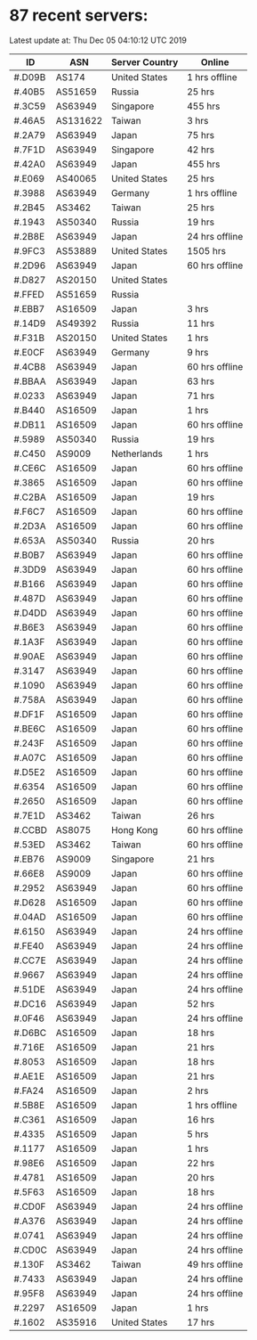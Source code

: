 # 87 recent servers:

Latest update at: Thu Dec 05 04:10:12 UTC 2019

| ID | ASN | Server Country | Online |
| -- | --- | -------------- | ------ |
| #.D09B | AS174 | United States | 1 hrs offline |
| #.40B5 | AS51659 | Russia | 25 hrs |
| #.3C59 | AS63949 | Singapore | 455 hrs |
| #.46A5 | AS131622 | Taiwan | 3 hrs |
| #.2A79 | AS63949 | Japan | 75 hrs |
| #.7F1D | AS63949 | Singapore | 42 hrs |
| #.42A0 | AS63949 | Japan | 455 hrs |
| #.E069 | AS40065 | United States | 25 hrs |
| #.3988 | AS63949 | Germany | 1 hrs offline |
| #.2B45 | AS3462 | Taiwan | 25 hrs |
| #.1943 | AS50340 | Russia | 19 hrs |
| #.2B8E | AS63949 | Japan | 24 hrs offline |
| #.9FC3 | AS53889 | United States | 1505 hrs |
| #.2D96 | AS63949 | Japan | 60 hrs offline |
| #.D827 | AS20150 | United States | |
| #.FFED | AS51659 | Russia | |
| #.EBB7 | AS16509 | Japan | 3 hrs |
| #.14D9 | AS49392 | Russia | 11 hrs |
| #.F31B | AS20150 | United States | 1 hrs |
| #.E0CF | AS63949 | Germany | 9 hrs |
| #.4CB8 | AS63949 | Japan | 60 hrs offline |
| #.BBAA | AS63949 | Japan | 63 hrs |
| #.0233 | AS63949 | Japan | 71 hrs |
| #.B440 | AS16509 | Japan | 1 hrs |
| #.DB11 | AS16509 | Japan | 60 hrs offline |
| #.5989 | AS50340 | Russia | 19 hrs |
| #.C450 | AS9009 | Netherlands | 1 hrs |
| #.CE6C | AS16509 | Japan | 60 hrs offline |
| #.3865 | AS16509 | Japan | 60 hrs offline |
| #.C2BA | AS16509 | Japan | 19 hrs |
| #.F6C7 | AS16509 | Japan | 60 hrs offline |
| #.2D3A | AS16509 | Japan | 60 hrs offline |
| #.653A | AS50340 | Russia | 20 hrs |
| #.B0B7 | AS63949 | Japan | 60 hrs offline |
| #.3DD9 | AS63949 | Japan | 60 hrs offline |
| #.B166 | AS63949 | Japan | 60 hrs offline |
| #.487D | AS63949 | Japan | 60 hrs offline |
| #.D4DD | AS63949 | Japan | 60 hrs offline |
| #.B6E3 | AS63949 | Japan | 60 hrs offline |
| #.1A3F | AS63949 | Japan | 60 hrs offline |
| #.90AE | AS63949 | Japan | 60 hrs offline |
| #.3147 | AS63949 | Japan | 60 hrs offline |
| #.1090 | AS63949 | Japan | 60 hrs offline |
| #.758A | AS63949 | Japan | 60 hrs offline |
| #.DF1F | AS16509 | Japan | 60 hrs offline |
| #.BE6C | AS16509 | Japan | 60 hrs offline |
| #.243F | AS16509 | Japan | 60 hrs offline |
| #.A07C | AS16509 | Japan | 60 hrs offline |
| #.D5E2 | AS16509 | Japan | 60 hrs offline |
| #.6354 | AS16509 | Japan | 60 hrs offline |
| #.2650 | AS16509 | Japan | 60 hrs offline |
| #.7E1D | AS3462 | Taiwan | 26 hrs |
| #.CCBD | AS8075 | Hong Kong | 60 hrs offline |
| #.53ED | AS3462 | Taiwan | 60 hrs offline |
| #.EB76 | AS9009 | Singapore | 21 hrs |
| #.66E8 | AS9009 | Japan | 60 hrs offline |
| #.2952 | AS63949 | Japan | 60 hrs offline |
| #.D628 | AS16509 | Japan | 60 hrs offline |
| #.04AD | AS16509 | Japan | 60 hrs offline |
| #.6150 | AS63949 | Japan | 24 hrs offline |
| #.FE40 | AS63949 | Japan | 24 hrs offline |
| #.CC7E | AS63949 | Japan | 24 hrs offline |
| #.9667 | AS63949 | Japan | 24 hrs offline |
| #.51DE | AS63949 | Japan | 24 hrs offline |
| #.DC16 | AS63949 | Japan | 52 hrs |
| #.0F46 | AS63949 | Japan | 24 hrs offline |
| #.D6BC | AS16509 | Japan | 18 hrs |
| #.716E | AS16509 | Japan | 21 hrs |
| #.8053 | AS16509 | Japan | 18 hrs |
| #.AE1E | AS16509 | Japan | 21 hrs |
| #.FA24 | AS16509 | Japan | 2 hrs |
| #.5B8E | AS16509 | Japan | 1 hrs offline |
| #.C361 | AS16509 | Japan | 16 hrs |
| #.4335 | AS16509 | Japan | 5 hrs |
| #.1177 | AS16509 | Japan | 1 hrs |
| #.98E6 | AS16509 | Japan | 22 hrs |
| #.4781 | AS16509 | Japan | 20 hrs |
| #.5F63 | AS16509 | Japan | 18 hrs |
| #.CD0F | AS63949 | Japan | 24 hrs offline |
| #.A376 | AS63949 | Japan | 24 hrs offline |
| #.0741 | AS63949 | Japan | 24 hrs offline |
| #.CD0C | AS63949 | Japan | 24 hrs offline |
| #.130F | AS3462 | Taiwan | 49 hrs offline |
| #.7433 | AS63949 | Japan | 24 hrs offline |
| #.95F8 | AS63949 | Japan | 24 hrs offline |
| #.2297 | AS16509 | Japan | 1 hrs |
| #.1602 | AS35916 | United States | 17 hrs |

